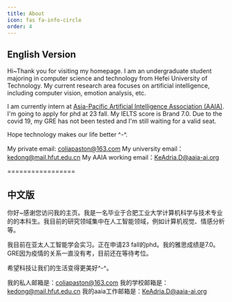 ```yaml
---
title: About
icon: fas fa-info-circle
order: 4
---
```



## English Version
Hi~Thank you for visiting my homepage. I am an undergraduate student majoring in computer science and technology from Hefei University of Technology. My current research area focuses on artificial intelligence, including computer vision, emotion analysis, etc. 

I am currently intern at [Asia-Pacific Artificial
Intelligence Association (AAIA)](https://cn.aaia-ai.org/). I'm going to apply for phd at 23 fall. My IELTS score is Brand 7.0. Due to the covid 19, my GRE has not been tested and I'm still waiting for a valid seat. 

Hope technology makes our life better ^-^.

My private email: coliapaston@163.com
My university email：kedong@mail.hfut.edu.cn
My AAIA working email：KeAdria.D@aaia-ai.org



=================
## 中文版

你好~感谢您访问我的主页。我是一名毕业于合肥工业大学计算机科学与技术专业的的本科生。我目前的研究领域集中在人工智能领域，例如计算机视觉、情感分析等。

我目前在亚太人工智能学会实习。正在申请23 fall的phd。我的雅思成绩是7.0。GRE因为疫情的关系一直没有考，目前还在等待考位。

希望科技让我们的生活变得更美好^-^。



我的私人邮箱是：coliapaston@163.com
我的学校邮箱是：kedong@mail.hfut.edu.cn
我的aaia工作邮箱是：KeAdria.D@aaia-ai.org